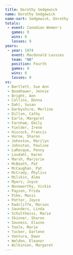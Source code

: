 ```yaml
---
title: Dorothy Sedgewick
name: Dorothy Sedgewick
name-sort: Sedgewick, Dorothy
totals:
 - event: Canadian Women's
   games: 9
   wins: 0
   losses: 9
years:
 - year: 1974
   event: Macdonald Lassies
   team: "NB"
   position: Fourth
   games: 9
   wins: 0
   losses: 9
vs:
 - Bartlett, Sue Ann
 - Boomhower, Jennie
 - Bright, Ann
 - Collins, Donna
 - Dahl, Susan
 - Darbyshire, Merline
 - Dillon, Cathy
 - Earle, Margaret
 - Farnham, Emily
 - Fielder, Irene
 - Hiscock, Francis
 - Horne, Sharon
 - Johnston, Marilyn
 - Johnston, Pauline
 - LaRocque, Penny
 - Lovdahl, Karen
 - Marsh, Marjorie
 - McBeath, Pat
 - McCaughan, Pat
 - McCrady, Phyliss
 - Milikin, Alma
 - Myers, Joyce
 - Noseworthy, Vickie
 - Payson, Frida
 - Pike, Mavis
 - Potter, Joyce
 - Radcliffe, Marion
 - Saunders, Linda
 - Schultheiss, Marie
 - Skinner, Sharon
 - Souness, Elaine
 - Toole, Marie
 - Tucker, Darlene
 - Ventura, Dawn
 - Weldon, Eleanor
 - Wilkinson, Margaret
---
```

